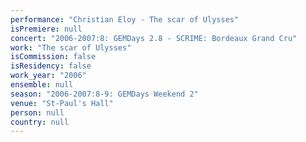 ```yaml
---
performance: "Christian Eloy - The scar of Ulysses"
isPremiere: null
concert: "2006-2007:8: GEMDays 2.8 - SCRIME: Bordeaux Grand Cru"
work: "The scar of Ulysses"
isCommission: false
isResidency: false
work_year: "2006"
ensemble: null
season: "2006-2007:8-9: GEMDays Weekend 2"
venue: "St-Paul's Hall"
person: null
country: null
---
```


